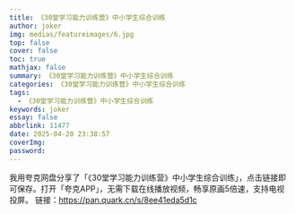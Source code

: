```yaml
---
title: 《30堂学习能力训练营》中小学生综合训练
author: joker
img: medias/featureimages/6.jpg
top: false
cover: false
toc: true
mathjax: false
summary: 《30堂学习能力训练营》中小学生综合训练
categories: 《30堂学习能力训练营》中小学生综合训练
tags:
  - 《30堂学习能力训练营》中小学生综合训练
keywords: joker
essay: false
abbrlink: 11477
date: 2025-04-20 23:38:57
coverImg:
password:
---
```


我用夸克网盘分享了「《30堂学习能力训练营》中小学生综合训练」，点击链接即可保存。打开「夸克APP」，无需下载在线播放视频，畅享原画5倍速，支持电视投屏。
链接：https://pan.quark.cn/s/8ee41eda5d1c
